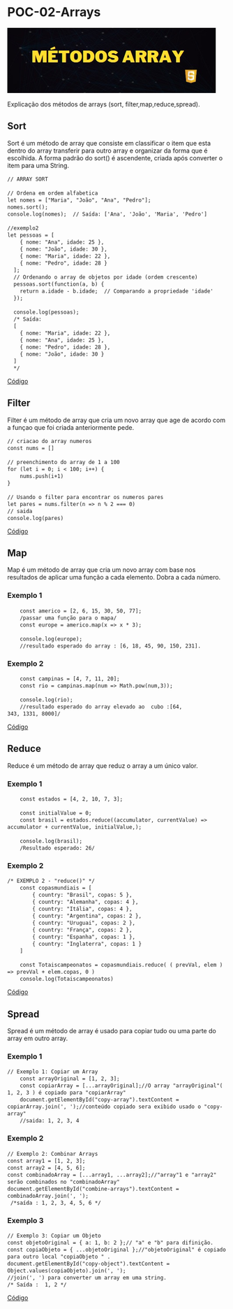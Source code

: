 # POC-02-Arrays
![](logo.jpg)


Explicação dos métodos de arrays (sort, filter,map,reduce,spread). 
## Sort 

Sort é um método de array que consiste em classificar o item que esta dentro do array transferir para outro array e organizar da forma que é escolhida. A forma padrão do sort() é ascendente, criada após converter o item para uma String.


``` Js
// ARRAY SORT 

// Ordena em ordem alfabetica
let nomes = ["Maria", "João", "Ana", "Pedro"];
nomes.sort();
console.log(nomes);  // Saída: ['Ana', 'João', 'Maria', 'Pedro']

//exemplo2
let pessoas = [
    { nome: "Ana", idade: 25 },
    { nome: "João", idade: 30 },
    { nome: "Maria", idade: 22 },
    { nome: "Pedro", idade: 28 }
  ];
  // Ordenando o array de objetos por idade (ordem crescente)
  pessoas.sort(function(a, b) {
    return a.idade - b.idade;  // Comparando a propriedade 'idade'
  });
  
  console.log(pessoas);
  /* Saída:
  [
    { nome: "Maria", idade: 22 },
    { nome: "Ana", idade: 25 },
    { nome: "Pedro", idade: 28 },
    { nome: "João", idade: 30 }
  ]
  */

```
[Código](sort.js)

## Filter 
Filter é um método de array que cria um novo array que age de acordo com a funçao que foi criada anteriormente pede.

``` Js
// criacao do array numeros 
const nums = []

// preenchimento do array de 1 a 100
for (let i = 0; i < 100; i++) {
    nums.push(i+1)
}

// Usando o filter para encontrar os numeros pares
let pares = nums.filter(n => n % 2 === 0)
// saida
console.log(pares)

```

[Código](filter.js)

## Map 
Map é um método de array que cria um novo array com base nos resultados de aplicar uma função a cada elemento. Dobra a cada número.

### Exemplo 1
``` Js
    const americo = [2, 6, 15, 30, 50, 77];
    /passar uma função para o mapa/
    const europe = americo.map(x => x * 3);

    console.log(europe);
    //resultado esperado do array : [6, 18, 45, 90, 150, 231].
```

### Exemplo 2 

``` Js
    const campinas = [4, 7, 11, 20];
    const rio = campinas.map(num => Math.pow(num,3));

    console.log(rio); 
    //resultado esperado do array elevado ao  cubo :[64, 343, 1331, 8000]/
```
[Código](maproduce.js)

## Reduce 

Reduce é um método de array que reduz o array a um único valor.

### Exemplo 1 

``` Js
    const estados = [4, 2, 10, 7, 3];

    const initialValue = 0;
    const brasil = estados.reduce((accumulator, currentValue) => accumulator + currentValue, initialValue,);

    console.log(brasil);
    /Resultado esperado: 26/
```

### Exemplo 2 
``` Js
/* EXEMPLO 2 - "reduce()" */
    const copasmundiais = [
        { country: "Brasil", copas: 5 },
        { country: "Alemanha", copas: 4 },
        { country: "Itália", copas: 4 },
        { country: "Argentina", copas: 2 },
        { country: "Uruguai", copas: 2 },
        { country: "França", copas: 2 },
        { country: "Espanha", copas: 1 },
        { country: "Inglaterra", copas: 1 }
    ]

    const Totaiscampeonatos = copasmundiais.reduce( ( prevVal, elem ) => prevVal + elem.copas, 0 )
    console.log(Totaiscampeonatos)
```
[Código](maproduce.js)

## Spread 

Spread é um método de array é usado para copiar tudo ou uma parte do array em outro array.

### Exemplo 1

``` Js
// Exemplo 1: Copiar um Array
    const arrayOriginal = [1, 2, 3];
    const copiarArray = [...arrayOriginal];//O array "arrayOriginal"( 1, 2, 3 ) é copiado para "copiarArray"
    document.getElementById("copy-array").textContent = copiarArray.join(', ');//conteúdo copiado sera exibido usado o "copy-array"
    //saida: 1, 2, 3, 4

```

### Exemplo 2

``` Js
// Exemplo 2: Combinar Arrays
const array1 = [1, 2, 3];
const array2 = [4, 5, 6];
const combinadoArray = [...array1, ...array2];//"array"1 e "array2" serão combinados no "combinadoArray"
document.getElementById("combine-arrays").textContent = combinadoArray.join(', ');
 /*saída : 1, 2, 3, 4, 5, 6 */

```

### Exemplo 3

``` Js
// Exemplo 3: Copiar um Objeto
const objetoOriginal = { a: 1, b: 2 };// "a" e "b" para difinição.
const copiaObjeto = { ...objetoOriginal };//"objetoOriginal" é copiado para outro local "copiaObjeto " .
document.getElementById("copy-object").textContent = Object.values(copiaObjeto).join(', ');
//join(', ') para converter um array em uma string.
/* Saída :  1, 2 */

```

[Código](script.js)
